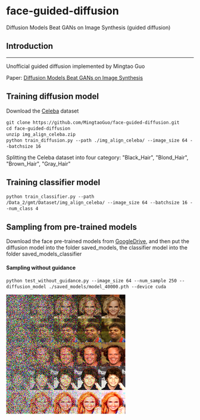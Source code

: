 # face-guided-diffusion
Diffusion Models Beat GANs on Image Synthesis (guided diffusion)

## Introduction
--------------

Unofficial guided diffusion implemented by Mingtao Guo

Paper: [Diffusion Models Beat GANs on Image Synthesis](https://arxiv.org/pdf/2105.05233.pdf)

## Training diffusion model
Download the [Celeba](http://mmlab.ie.cuhk.edu.hk/projects/CelebA.html) dataset
```
git clone https://github.com/MingtaoGuo/face-guided-diffusion.git
cd face-guided-diffusion
unzip img_align_celeba.zip
python train_diffusion.py --path ./img_align_celeba/ --image_size 64 --batchsize 16
```
Splitting the Celeba dataset into four category: "Black_Hair", "Blond_Hair", "Brown_Hair", "Gray_Hair"
## Training classifier model
```
python train_classifier.py --path /Data_2/gmt/Dataset/img_align_celeba/ --image_size 64 --batchsize 16 --num_class 4
```

## Sampling from pre-trained models
Download the face pre-trained models from [GoogleDrive](), and then put the diffusion model into the folder saved_models, the classifier model into the folder saved_models_classifier

#### Sampling without guidance
```
python test_without_guidance.py --image_size 64 --num_sample 250 --diffusion_model ./saved_models/model_40000.pth --device cuda
```
![](https://github.com/MingtaoGuo/face-guided-diffusion/raw/main/resources/no_guidance.png)


